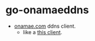 go-onamaeddns
===

* [onamae.com](https://help.onamae.com/answer/7920) ddns client.
	* like a [this client](https://help.onamae.com/answer/7920).

